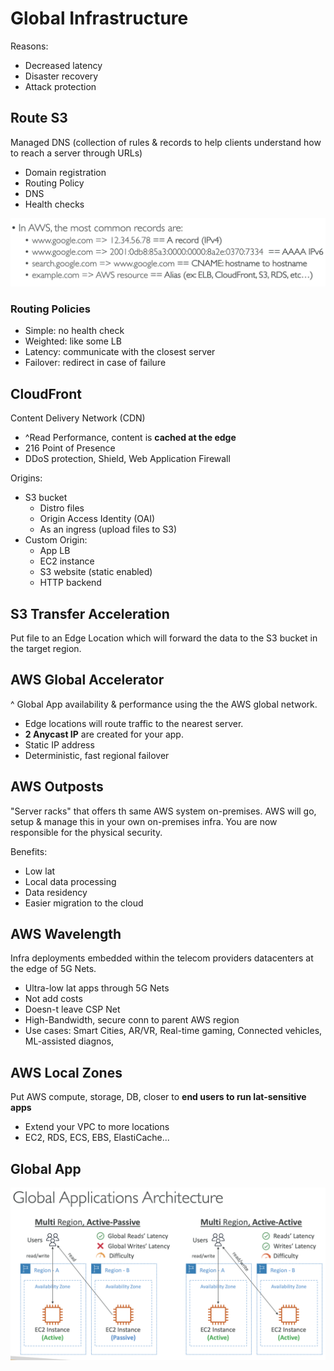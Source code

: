 # Global Infrastructure
Reasons:
- Decreased latency
- Disaster recovery
- Attack protection

## Route S3
Managed DNS (collection of rules & records to help clients understand how to reach a server through URLs)
- Domain registration
- Routing Policy
- DNS
- Health checks

![DNS common records on AWS](images/dns.png)

### Routing Policies
- Simple: no health check
- Weighted: like some LB
- Latency: communicate with the closest server
- Failover: redirect in case of failure

## CloudFront
Content Delivery Network (CDN)
- ^Read Performance, content is **cached at the edge**
- 216 Point of Presence
- DDoS protection, Shield, Web Application Firewall

Origins:
- S3 bucket
    - Distro files 
    - Origin Access Identity (OAI)
    - As an ingress (upload files to S3)
- Custom Origin:
    - App LB
    - EC2 instance
    - S3 website (static enabled)
    - HTTP backend

## S3 Transfer Acceleration
Put file to an Edge Location which will forward the data to the S3 bucket in the target region.

## AWS Global Accelerator
^ Global App availability & performance using the the AWS global network.
- Edge locations will route traffic to the nearest server.
- **2 Anycast IP** are created for your app.
- Static IP address
- Deterministic, fast regional failover

## AWS Outposts
"Server racks" that offers th same AWS system on-premises. AWS will go, setup & manage this in your own
on-premises infra. You are now responsible for the physical security.

Benefits:
- Low lat
- Local data processing
- Data residency
- Easier migration to the cloud

## AWS Wavelength
Infra deployments embedded within the telecom providers datacenters at the edge of 5G Nets.
- Ultra-low lat apps through 5G Nets
- Not add costs
- Doesn-t leave CSP Net
- High-Bandwidth, secure conn to parent AWS region
- Use cases: Smart Cities, AR/VR, Real-time gaming, Connected vehicles, ML-assisted diagnos, 

## AWS Local Zones
Put AWS compute, storage, DB, closer to **end users to run lat-sensitive apps**
- Extend your VPC to more locations
- EC2, RDS, ECS, EBS, ElastiCache... 

## Global App
![Global Applications Architecture](images/global-app.png)